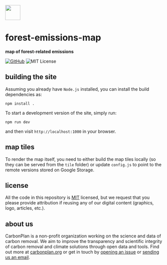 <img
  src='https://carbonplan-assets.s3.amazonaws.com/monogram/dark-small.png'
  height='48'
/>

# forest-emissions-map

**map of forest-related emissions**

[![GitHub][github-badge]][github]
![MIT License][]

[github]: https://github.com/carbonplan/forest-emissions-map
[github-badge]: https://flat.badgen.net/badge/-/github?icon=github&label
[mit license]: https://flat.badgen.net/badge/license/MIT/blue

## building the site

Assuming you already have `Node.js` installed, you can install the build dependencies as:

```shell
npm install .
```

To start a development version of the site, simply run:

```shell
npm run dev
```

and then visit `http://localhost:1000` in your browser.

## map tiles

To render the map itself, you need to either build the map tiles locally (so they can be served from the `tile` folder) or update `config.js` to point to the remote versions stored on Google Storage.

## license

All the code in this repository is [MIT](https://choosealicense.com/licenses/mit/) licensed, but we request that you please provide attribution if reusing any of our digital content (graphics, logo, articles, etc.).

## about us

CarbonPlan is a non-profit organization working on the science and data of carbon removal. We aim to improve the transparency and scientific integrity of carbon removal and climate solutions through open data and tools. Find out more at [carbonplan.org](https://carbonplan.org/) or get in touch by [opening an issue](https://github.com/carbonplan/forest-emissions-map/issues/new) or [sending us an email](mailto:hello@carbonplan.org).
